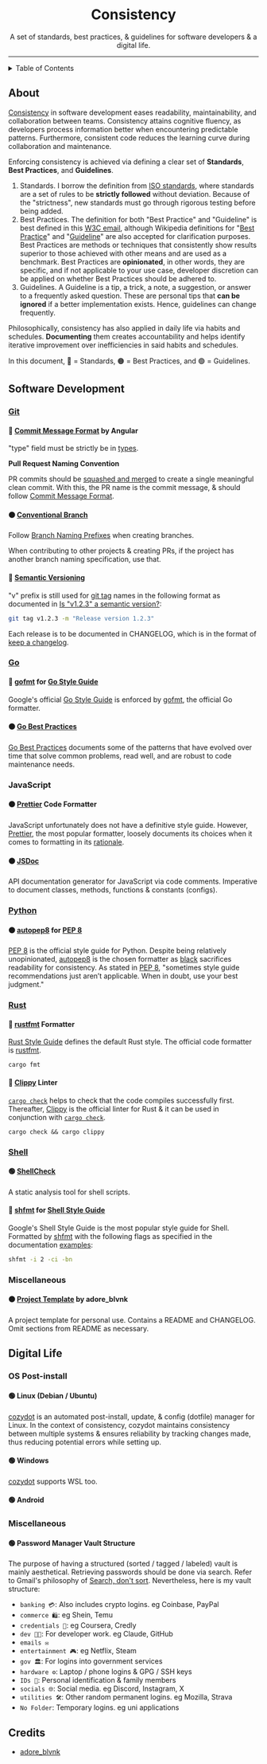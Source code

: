 <div align="center"> <!-- use align as CSS is not allowed on GitHub markdown https://github.com/orgs/community/discussions/22728 -->
  <h1>Consistency</h1> <!-- Project Name -->
  <p> <!-- Description -->
    A set of standards, best practices, & guidelines for software developers & a digital life.
  </p>
</div>

---

<details>
<summary>Table of Contents</summary>

- [About](#about)
- [Software Development](#software-development)
  - [Git](#git)
    - [🔴 Commit Message Format by Angular](#-commit-message-format-by-angular)
    - [🟠 Conventional Branch](#-conventional-branch)
    - [🔴 Semantic Versioning](#-semantic-versioning)
  - [Go](#go)
    - [🔴 gofmt for Go Style Guide](#-gofmt-for-go-style-guide)
    - [🟠 Go Best Practices](#-go-best-practices)
  - [JavaScript](#javascript)
    - [🟠 Prettier Code Formatter](#-prettier-code-formatter)
    - [🟠 JSDoc](#-jsdoc)
  - [Python](#python)
    - [🟠 autopep8 for PEP 8](#-autopep8-for-pep-8)
  - [Rust](#rust)
    - [🔴 rustfmt Formatter](#-rustfmt-formatter)
    - [🔴 Clippy Linter](#-clippy-linter)
  - [Shell](#shell)
    - [🟢 ShellCheck](#-shellcheck)
    - [🔴 shfmt for Shell Style Guide](#-shfmt-for-shell-style-guide)
  - [Miscellaneous](#miscellaneous)
    - [🟠 Project Template by adore\_blvnk](#-project-template-by-adore_blvnk)
- [Digital Life](#digital-life)
  - [OS Post-install](#os-post-install)
    - [🟢 Linux (Debian / Ubuntu)](#-linux-debian--ubuntu)
    - [🟢 Windows](#-windows)
    - [🟢 Android](#-android)
  - [Miscellaneous](#miscellaneous-1)
    - [🟢 Password Manager Vault Structure](#-password-manager-vault-structure)
</details>

## About

[Consistency](https://www.tuple.nl/en/knowledge-base/consistency) in software development eases readability, maintainability, and collaboration between teams. Consistency attains cognitive fluency, as developers process information better when encountering predictable patterns. Furthermore, consistent code reduces the learning curve during collaboration and maintenance.

Enforcing consistency is achieved via defining a clear set of **Standards**, **Best Practices**, and **Guidelines**.

1. Standards. I borrow the definition from [ISO standards](https://www.iso.org/standards.html), where standards are a set of rules to be **strictly followed** without deviation. Because of the "strictness", new standards must go through rigorous testing before being added.
2. Best Practices. The definition for both "Best Practice" and "Guideline" is best defined in this [W3C email](https://lists.w3.org/Archives/Public/public-ldp-wg/2013Jul/0006.html), although Wikipedia definitions for "[Best Practice](https://wikipedia.org/wiki/Coding_best_practices)" and "[Guideline](https://wikipedia.org/wiki/Guideline)" are also accepted for clarification purposes. Best Practices are methods or techniques that consistently show results superior to those achieved with other means and are used as a benchmark. Best Practices are **opinionated**, in other words, they are specific, and if not applicable to your use case, developer discretion can be applied on whether Best Practices should be adhered to.
3. Guidelines. A Guideline is a tip, a trick, a note, a suggestion, or answer to a frequently asked question. These are personal tips that **can be ignored** if a better implementation exists. Hence, guidelines can change frequently.

Philosophically, consistency has also applied in daily life via habits and schedules. **Documenting** them creates accountability and helps identify iterative improvement over inefficiencies in said habits and schedules.

In this document, 🔴 = Standards, 🟠 = Best Practices, and 🟢 = Guidelines.

## Software Development

### [Git](https://git-scm.com)

#### 🔴 [Commit Message Format](https://github.com/angular/angular/blob/main/contributing-docs/commit-message-guidelines.md) by Angular

"type" field must be strictly be in [types](https://github.com/angular/angular/blob/main/contributing-docs/commit-message-guidelines.md#type).

**Pull Request Naming Convention**

PR commits should be [squashed and merged](https://docs.github.com/en/pull-requests/collaborating-with-pull-requests/incorporating-changes-from-a-pull-request/about-pull-request-merges#squash-and-merge-your-commits) to create a single meaningful clean commit. With this, the PR name is the commit message, & should follow [Commit Message Format](https://github.com/angular/angular/blob/main/contributing-docs/commit-message-guidelines.md).

#### 🟠 [Conventional Branch](https://conventional-branch.github.io)

Follow [Branch Naming Prefixes](https://conventional-branch.github.io/#branch-naming-prefixes) when creating branches.

When contributing to other projects & creating PRs, if the project has another branch naming specification, use that.

#### 🔴 [Semantic Versioning](https://semver.org)

"v" prefix is still used for [git tag](https://git-scm.com/docs/git-tag) names in the following format as documented in [Is "v1.2.3" a semantic version?](https://semver.org/#is-v123-a-semantic-version):

```bash
git tag v1.2.3 -m "Release version 1.2.3"
```

Each release is to be documented in CHANGELOG, which is in the format of [keep a changelog](https://keepachangelog.com/en/1.1.0).

### [Go](https://go.dev)

#### 🔴 [gofmt](https://pkg.go.dev/cmd/gofmt) for [Go Style Guide](https://google.github.io/styleguide/go/guide)

Google's official [Go Style Guide](https://google.github.io/styleguide/go/guide) is enforced by [gofmt](https://pkg.go.dev/cmd/gofmt), the official Go formatter.

#### 🟠 [Go Best Practices](https://google.github.io/styleguide/go/best-practices)

[Go Best Practices](https://google.github.io/styleguide/go/best-practices) documents some of the patterns that have evolved over time that solve common problems, read well, and are robust to code maintenance needs.

### JavaScript

#### 🟠 [Prettier](https://prettier.io) Code Formatter

JavaScript unfortunately does not have a definitive style guide. However, [Prettier](https://prettier.io), the most popular formatter, loosely documents its choices when it comes to formatting in its [rationale](https://prettier.io/docs/en/rationale).

#### 🟠 [JSDoc](https://jsdoc.app)

API documentation generator for JavaScript via code comments. Imperative to document classes, methods, functions & constants (configs). 

### [Python](https://python.org)

#### 🟠 [autopep8](https://github.com/hhatto/autopep8) for [PEP 8](https://peps.python.org/pep-0008)

[PEP 8](https://peps.python.org/pep-0008) is the official style guide for Python. Despite being relatively unopinionated, [autopep8](https://github.com/hhatto/autopep8) is the chosen formatter as [black](https://github.com/psf/black) sacrifices readability for consistency. As stated in [PEP 8](https://peps.python.org/pep-0008), "sometimes style guide recommendations just aren’t applicable. When in doubt, use your best judgment."

### [Rust](https://www.rust-lang.org)

#### 🔴 [rustfmt](https://github.com/rust-lang/rustfmt) Formatter

[Rust Style Guide](https://doc.rust-lang.org/style-guide/index.html) defines the default Rust style. The official code formatter is [rustfmt](https://github.com/rust-lang/rustfmt).

```
cargo fmt
```

#### 🔴 [Clippy](https://github.com/rust-lang/rust-clippy) Linter

[`cargo check`](https://doc.rust-lang.org/cargo/commands/cargo-check.html) helps to check that the code compiles successfully first. Thereafter, [Clippy](https://github.com/rust-lang/rust-clippy) is the official linter for Rust & it can be used in conjunction with [`cargo check`](https://doc.rust-lang.org/cargo/commands/cargo-check.html).

```
cargo check && cargo clippy
```

### [Shell](https://www.gnu.org/software/bash)

#### 🟢 [ShellCheck](https://www.shellcheck.net)

A static analysis tool for shell scripts.

#### 🔴 [shfmt](https://github.com/mvdan/sh) for [Shell Style Guide](https://google.github.io/styleguide/shellguide.html)

Google's Shell Style Guide is the most popular style guide for Shell. Formatted by [shfmt](https://github.com/mvdan/sh) with the following flags as specified in the documentation [examples](https://github.com/mvdan/sh/blob/master/cmd/shfmt/shfmt.1.scd#examples):

```bash
shfmt -i 2 -ci -bn
```

### Miscellaneous

#### 🟠 [Project Template](./../project_template/README.md) by adore_blvnk

A project template for personal use. Contains a README and CHANGELOG. Omit sections from README as necessary.

## Digital Life

### OS Post-install

#### 🟢 Linux (Debian / Ubuntu)

[cozydot](https://github.com/adoreblvnk/cozydot) is an automated post-install, update, & config (dotfile) manager for Linux. In the context of consistency, cozydot maintains consistency between multiple systems & ensures reliability by tracking changes made, thus reducing potential errors while setting up.

#### 🟢 Windows

[cozydot](https://github.com/adoreblvnk/cozydot) supports WSL too.

#### 🟢 Android

### Miscellaneous

#### 🟢 Password Manager Vault Structure

The purpose of having a structured (sorted / tagged / labeled) vault is mainly aesthetical. Retrieving passwords should be done via search. Refer to Gmail's philosophy of [Search, don't sort](https://googlesystem.blogspot.com/2007/02/gmails-philosophy-today.html). Nevertheless, here is my vault structure:

- `banking 💳`: Also includes crypto logins. eg Coinbase, PayPal
- `commerce 🛍️`: eg Shein, Temu
- `credentials 📄`: eg Coursera, Credly
- `dev 👨‍💻`: For developer work. eg Claude, GitHub
- `emails ✉️`
- `entertainment 🎮`: eg Netflix, Steam
- `gov 🏛️`: For logins into government services
- `hardware ⚙️`: Laptop / phone logins & GPG / SSH keys
- `IDs 🪪`: Personal identification & family members
- `socials 🌐`: Social media. eg Discord, Instagram, X
- `utilities 🛠️`: Other random permanent logins. eg Mozilla, Strava
- `No Folder`: Temporary logins. eg uni applications

## Credits <!-- omit in toc -->

- [adore_blvnk](https://x.com/adore_blvnk)
